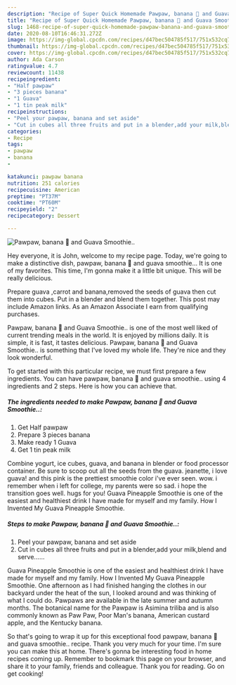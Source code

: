 ```yaml
---
description: "Recipe of Super Quick Homemade Pawpaw, banana 🍌 and Guava Smoothie.."
title: "Recipe of Super Quick Homemade Pawpaw, banana 🍌 and Guava Smoothie.."
slug: 1468-recipe-of-super-quick-homemade-pawpaw-banana-and-guava-smoothie
date: 2020-08-10T16:46:31.272Z
image: https://img-global.cpcdn.com/recipes/d47bec504785f517/751x532cq70/pawpaw-banana-🍌-and-guava-smoothie-recipe-main-photo.jpg
thumbnail: https://img-global.cpcdn.com/recipes/d47bec504785f517/751x532cq70/pawpaw-banana-🍌-and-guava-smoothie-recipe-main-photo.jpg
cover: https://img-global.cpcdn.com/recipes/d47bec504785f517/751x532cq70/pawpaw-banana-🍌-and-guava-smoothie-recipe-main-photo.jpg
author: Ada Carson
ratingvalue: 4.7
reviewcount: 11438
recipeingredient:
- "Half pawpaw"
- "3 pieces banana"
- "1 Guava"
- "1 tin peak milk"
recipeinstructions:
- "Peel your pawpaw, banana and set aside"
- "Cut in cubes all three fruits and put in a blender,add your milk,blend and serve......"
categories:
- Recipe
tags:
- pawpaw
- banana
- 

katakunci: pawpaw banana  
nutrition: 251 calories
recipecuisine: American
preptime: "PT37M"
cooktime: "PT60M"
recipeyield: "2"
recipecategory: Dessert

---
```



![Pawpaw, banana 🍌 and Guava Smoothie..](https://img-global.cpcdn.com/recipes/d47bec504785f517/751x532cq70/pawpaw-banana-🍌-and-guava-smoothie-recipe-main-photo.jpg)

Hey everyone, it is John, welcome to my recipe page. Today, we're going to make a distinctive dish, pawpaw, banana 🍌 and guava smoothie... It is one of my favorites. This time, I'm gonna make it a little bit unique. This will be really delicious.

Prepare guava ,carrot and banana,removed the seeds of guava then cut them into cubes. Put in a blender and blend them together. This post may include Amazon links. As an Amazon Associate I earn from qualifying purchases.

Pawpaw, banana 🍌 and Guava Smoothie.. is one of the most well liked of current trending meals in the world. It is enjoyed by millions daily. It is simple, it is fast, it tastes delicious. Pawpaw, banana 🍌 and Guava Smoothie.. is something that I've loved my whole life. They're nice and they look wonderful.


To get started with this particular recipe, we must first prepare a few ingredients. You can have pawpaw, banana 🍌 and guava smoothie.. using 4 ingredients and 2 steps. Here is how you can achieve that.

<!--inarticleads1-->

##### The ingredients needed to make Pawpaw, banana 🍌 and Guava Smoothie..:

1. Get Half pawpaw
1. Prepare 3 pieces banana
1. Make ready 1 Guava
1. Get 1 tin peak milk


Combine yogurt, ice cubes, guava, and banana in blender or food processor container. Be sure to scoop out all the seeds from the guava. jeanette, i love guava! and this pink is the prettiest smoothie color i&#39;ve ever seen. wow. i remember when i left for college, my parents were so sad. i hope the transition goes well. hugs for you! Guava Pineapple Smoothie is one of the easiest and healthiest drink I have made for myself and my family. How I Invented My Guava Pineapple Smoothie. 

<!--inarticleads2-->

##### Steps to make Pawpaw, banana 🍌 and Guava Smoothie..:

1. Peel your pawpaw, banana and set aside
1. Cut in cubes all three fruits and put in a blender,add your milk,blend and serve......


Guava Pineapple Smoothie is one of the easiest and healthiest drink I have made for myself and my family. How I Invented My Guava Pineapple Smoothie. One afternoon as I had finished hanging the clothes in our backyard under the heat of the sun, I looked around and was thinking of what I could do. Pawpaws are available in the late summer and autumn months. The botanical name for the Pawpaw is Asimina triliba and is also commonly known as Paw Paw, Poor Man&#39;s banana, American custard apple, and the Kentucky banana. 

So that's going to wrap it up for this exceptional food pawpaw, banana 🍌 and guava smoothie.. recipe. Thank you very much for your time. I'm sure you can make this at home. There's gonna be interesting food in home recipes coming up. Remember to bookmark this page on your browser, and share it to your family, friends and colleague. Thank you for reading. Go on get cooking!
